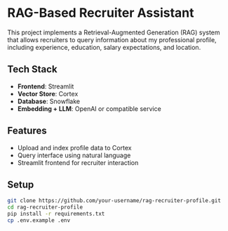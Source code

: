 # RAG-Based Recruiter Assistant

This project implements a Retrieval-Augmented Generation (RAG) system that allows recruiters to query information about my professional profile, including experience, education, salary expectations, and location.

## Tech Stack

- **Frontend**: Streamlit
- **Vector Store**: Cortex
- **Database**: Snowflake
- **Embedding + LLM**: OpenAI or compatible service

## Features

- Upload and index profile data to Cortex
- Query interface using natural language
- Streamlit frontend for recruiter interaction

## Setup

```bash
git clone https://github.com/your-username/rag-recruiter-profile.git
cd rag-recruiter-profile
pip install -r requirements.txt
cp .env.example .env
